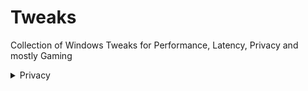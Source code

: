 # Tweaks
Collection of Windows Tweaks for Performance, Latency, Privacy and mostly Gaming

<details>
<summary>Privacy</summary>
<br>

Windows Registry Editor Version 5.00  

####### Disable apps access - Appointments

[HKEY_CURRENT_USER\SOFTWARE\Microsoft\Windows\CurrentVersion\CapabilityAccessManager\ConsentStore\appointments]
"Value"="Deny"

[HKEY_CURRENT_USER\Software\Classes\Software\Microsoft\Windows\CurrentVersion\CapabilityAccessManager\ConsentStore\appointments]
"Value"="Deny"

[HKEY_LOCAL_MACHINE\SOFTWARE\Microsoft\Windows\CurrentVersion\CapabilityAccessManager\ConsentStore\appointments]
"Value"="Deny"
  
## Disable apps access - Call History

[HKEY_CURRENT_USER\Software\Classes\Software\Microsoft\Windows\CurrentVersion\CapabilityAccessManager\ConsentStore\phoneCallHistory]
"Value"="Deny"

[HKEY_CURRENT_USER\Software\Microsoft\Windows\CurrentVersion\CapabilityAccessManager\ConsentStore\phoneCallHistory]
"Value"="Deny"

[HKEY_LOCAL_MACHINE\SOFTWARE\Microsoft\Windows\CurrentVersion\CapabilityAccessManager\ConsentStore\phoneCallHistory]
"Value"="Deny"
  
##

##

##
    
##
  
##

##

##
    
##
  
##

##

##
    
##
  
##

##

##
    
##
  
##

##

##
    
##
  
##

##

##
    
##
  
##

##

##
    
##
  
##

##

##
    
##
  
##

##

##
    
##
  
##

##

##
    
##
